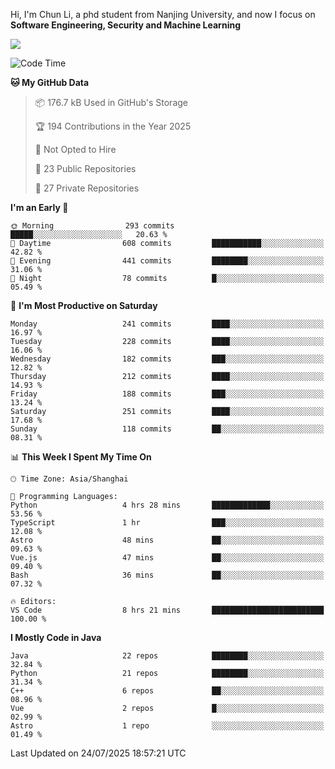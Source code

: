 Hi, I'm Chun Li, a phd student from Nanjing University, and now I focus on **Software Engineering, Security and Machine Learning**

<!--![GitHub Snake Light](https://github.com/pppppkun/pppppkun/blob/output/github-snake.svg#gh-light-mode-only)-->
<!--![GitHub Snake dark](https://github.com/pppppkun/pppppkun/blob/output/github-snake-dark.svg#gh-dark-mode-only)-->

![](https://komarev.com/ghpvc/?username=pppppkun)
<!--START_SECTION:waka-->
![Code Time](http://img.shields.io/badge/Code%20Time-2%2C186%20hrs%2025%20mins-blue)

**🐱 My GitHub Data** 

> 📦 176.7 kB Used in GitHub's Storage 
 > 
> 🏆 194 Contributions in the Year 2025
 > 
> 🚫 Not Opted to Hire
 > 
> 📜 23 Public Repositories 
 > 
> 🔑 27 Private Repositories 
 > 
**I'm an Early 🐤** 

```text
🌞 Morning                293 commits         █████░░░░░░░░░░░░░░░░░░░░   20.63 % 
🌆 Daytime                608 commits         ███████████░░░░░░░░░░░░░░   42.82 % 
🌃 Evening                441 commits         ████████░░░░░░░░░░░░░░░░░   31.06 % 
🌙 Night                  78 commits          █░░░░░░░░░░░░░░░░░░░░░░░░   05.49 % 
```
📅 **I'm Most Productive on Saturday** 

```text
Monday                   241 commits         ████░░░░░░░░░░░░░░░░░░░░░   16.97 % 
Tuesday                  228 commits         ████░░░░░░░░░░░░░░░░░░░░░   16.06 % 
Wednesday                182 commits         ███░░░░░░░░░░░░░░░░░░░░░░   12.82 % 
Thursday                 212 commits         ████░░░░░░░░░░░░░░░░░░░░░   14.93 % 
Friday                   188 commits         ███░░░░░░░░░░░░░░░░░░░░░░   13.24 % 
Saturday                 251 commits         ████░░░░░░░░░░░░░░░░░░░░░   17.68 % 
Sunday                   118 commits         ██░░░░░░░░░░░░░░░░░░░░░░░   08.31 % 
```


📊 **This Week I Spent My Time On** 

```text
🕑︎ Time Zone: Asia/Shanghai

💬 Programming Languages: 
Python                   4 hrs 28 mins       █████████████░░░░░░░░░░░░   53.56 % 
TypeScript               1 hr                ███░░░░░░░░░░░░░░░░░░░░░░   12.08 % 
Astro                    48 mins             ██░░░░░░░░░░░░░░░░░░░░░░░   09.63 % 
Vue.js                   47 mins             ██░░░░░░░░░░░░░░░░░░░░░░░   09.40 % 
Bash                     36 mins             ██░░░░░░░░░░░░░░░░░░░░░░░   07.32 % 

🔥 Editors: 
VS Code                  8 hrs 21 mins       █████████████████████████   100.00 % 
```

**I Mostly Code in Java** 

```text
Java                     22 repos            ████████░░░░░░░░░░░░░░░░░   32.84 % 
Python                   21 repos            ████████░░░░░░░░░░░░░░░░░   31.34 % 
C++                      6 repos             ██░░░░░░░░░░░░░░░░░░░░░░░   08.96 % 
Vue                      2 repos             █░░░░░░░░░░░░░░░░░░░░░░░░   02.99 % 
Astro                    1 repo              ░░░░░░░░░░░░░░░░░░░░░░░░░   01.49 % 
```




 Last Updated on 24/07/2025 18:57:21 UTC
<!--END_SECTION:waka-->
